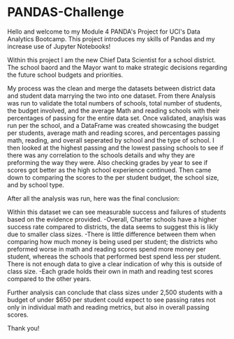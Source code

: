 # PANDAS-Challenge

Hello and welcome to my Module 4 PANDA's Project for UCI's Data Analytics Bootcamp. This project introduces my skills of Pandas and my increase use of Jupyter Notebooks!

Within this project I am the new Chief Data Scientist for a school district. The school baord and the Mayor want to make strategic decisions regarding the future school budgets and priorities. 

My process was the clean and merge the datasets between district data and student data marrying the two into one dataset. From there Analysis was run to validate the total numbers of schools, total number of students, the budget involved, and the average Math and reading schools with their percentages of passing for the entire data set. 
Once validated, anaylsis was run per the school, and a DataFrame was created showcasing the budget per students, average math and reading scores, and percentages passing math, reading, and overall seperated by school and the type of school. 
I then looked at the highest passing and the lowest passing schools to see if there was any correlation to the schools details and why they are preforming the way they were. Also checking grades by year to see if scores got better as the high school experience continued. Then came down to comparing the scores to the per student budget, the school size, and by school type. 

After all the analysis was run, here was the final conclusion: 

Within this dataset we can see measurable success and failures of students based on the evidence provided. 
-Overall, Charter schools have a higher success rate compared to districts, the data seems to suggest this is likly due to smaller class sizes. 
-There is little difference between them when comparing how much money is being used per student; the districts who preformed worse in math and reading scores spend more money per student, whereas the schools that performed best spend less per student. There is not enough data to give a clear indication of why this is outside of class size. 
-Each grade holds their own in math and reading test scores compared to the other years.

Further analysis can conclude that class sizes under 2,500 students with a budget of under $650 per student could expect to see passing rates not only in individual math and reading metrics, but also in overall passing scores.


Thank you!

